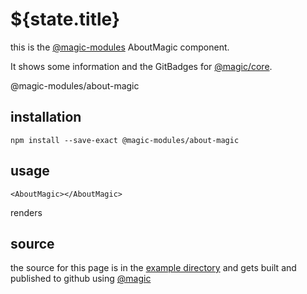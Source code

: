 # ${state.title}

this is the [@magic-modules](https://github.com/magic-modules) AboutMagic component.

It shows some information and the GitBadges for [@magic/core](https://github.com/magic/core).

<GitBadges>@magic-modules/about-magic</GitBadges>

## installation

`npm install --save-exact @magic-modules/about-magic`

## usage

`<AboutMagic></AboutMagic>`

renders

<AboutMagic></AboutMagic>

## source

the source for this page is in the
[example directory](https://github.com/magic-modules/about-magic/tree/master/example)
and gets built and published to github using [@magic](https://github.com/magic/core)
